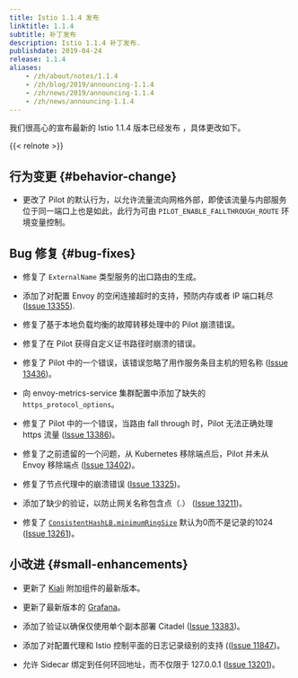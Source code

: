 ```yaml
---
title: Istio 1.1.4 发布
linktitle: 1.1.4
subtitle: 补丁发布
description: Istio 1.1.4 补丁发布.
publishdate: 2019-04-24
release: 1.1.4
aliases:
    - /zh/about/notes/1.1.4
    - /zh/blog/2019/announcing-1.1.4
    - /zh/news/2019/announcing-1.1.4
    - /zh/news/announcing-1.1.4
---
```


我们很高心的宣布最新的 Istio 1.1.4 版本已经发布 ，具体更改如下。

{{< relnote >}}

## 行为变更 {#behavior-change}

- 更改了 Pilot 的默认行为，以允许流量流向网格外部，即使该流量与内部服务位于同一端口上也是如此，此行为可由 `PILOT_ENABLE_FALLTHROUGH_ROUTE`  环境变量控制。

## Bug 修复 {#bug-fixes}

- 修复了 `ExternalName` 类型服务的出口路由的生成。

- 添加了对配置 Envoy 的空闲连接超时的支持，预防内存或者 IP 端口耗尽 ([Issue 13355](https://github.com/istio/istio/issues/13355)).

- 修复了基于本地负载均衡的故障转移处理中的 Pilot 崩溃错误。

- 修复了在 Pilot 获得自定义证书路径时崩溃的错误。

- 修复了 Pilot 中的一个错误，该错误忽略了用作服务条目主机的短名称 ([Issue 13436](https://github.com/istio/istio/issues/13436))。

- 向 envoy-metrics-service 集群配置中添加了缺失的 `https_protocol_options`。

- 修复了 Pilot 中的一个错误，当路由 fall through 时，Pilot 无法正确处理 https 流量 ([Issue 13386](https://github.com/istio/istio/issues/13386))。

- 修复了之前遗留的一个问题，从 Kubernetes 移除端点后，Pilot 并未从 Envoy 移除端点 ([Issue 13402](https://github.com/istio/istio/issues/13402))。

- 修复了节点代理中的崩溃错误 ([Issue 13325](https://github.com/istio/istio/issues/13325))。

- 添加了缺少的验证，以防止网关名称包含点（.） ([Issue 13211](https://github.com/istio/istio/issues/13211))。

- 修复了 [`ConsistentHashLB.minimumRingSize`](/zh/docs/reference/config/networking/destination-rule#LoadBalancerSettings-ConsistentHashLB)
默认为0而不是记录的1024 ([Issue 13261](https://github.com/istio/istio/issues/13261))。

## 小改进 {#small-enhancements}

- 更新了 [Kiali](https://www.kiali.io) 附加组件的最新版本。

- 更新了最新版本的 [Grafana](https://grafana.com)。

- 添加了验证以确保仅使用单个副本部署 Citadel ([Issue 13383](https://github.com/istio/istio/issues/13383))。

- 添加了对配置代理和 Istio 控制平面的日志记录级别的支持 (([Issue 11847](https://github.com/istio/istio/issues/11847))。

- 允许 Sidecar 绑定到任何环回地址，而不仅限于 127.0.0.1 ([Issue 13201](https://github.com/istio/istio/issues/13201))。
